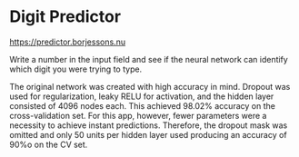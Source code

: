 # Digit Predictor

https://predictor.borjessons.nu

Write a number in the input field and see if the neural network can identify which digit you were trying to type.

The original network was created with high accuracy in mind. Dropout was used for regularization, leaky RELU for activation, and the hidden layer consisted of 4096 nodes each. This achieved 98.02% accuracy on the cross-validation set. For this app, however, fewer parameters were a necessity to achieve instant predictions. Therefore, the dropout mask was omitted and only 50 units per hidden layer used producing an accuracy of 90%o on the CV set.
